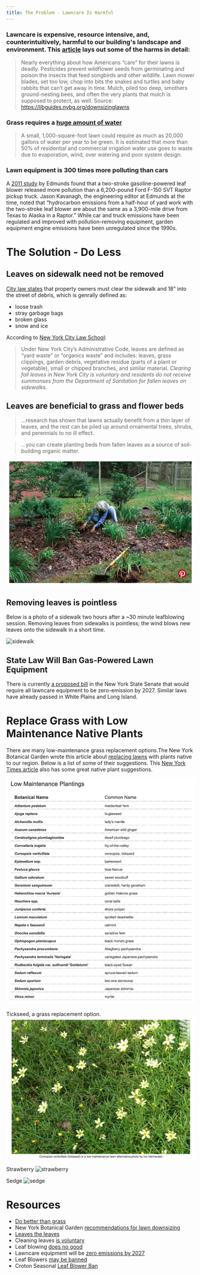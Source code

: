 ```yaml
---
title: The Problem - Lawncare Is Harmful
---
```


### Lawncare is expensive, resource intensive, and, counterintuitively, harmful to our building's landscape and environment. This [article](https://www.nytimes.com/2021/10/25/opinion/leaf-blowers-california-emissions.html) lays out some of the harms in detail:

> Nearly everything about how Americans “care” for their lawns is deadly. Pesticides prevent wildflower seeds from germinating and poison the insects that feed songbirds and other wildlife. Lawn mower blades, set too low, chop into bits the snakes and turtles and baby rabbits that can’t get away in time. Mulch, piled too deep, smothers ground-nesting bees, and often the very plants that mulch is supposed to protect, as well.
Source: https://libguides.nybg.org/downsizinglawns

### Grass requires a [huge amount of water](https://libguides.nybg.org/downsizinglawns)

> A small, 1,000-square-foot lawn could require as much as 20,000 gallons of water per year to be green. It is estimated that more than 50% of residential and commercial irrigation water use goes to waste due to evaporation, wind, over watering and poor system design.

### Lawn equipment is 300 times more polluting than cars

A [2011 study](https://www.edmunds.com/about/press/leaf-blowers-emissions-dirtier-than-high-performance-pick-up-trucks-says-edmunds-insidelinecom.html) by Edmunds found that a two-stroke gasoline-powered leaf blower released more pollution than a 6,200-pound Ford F-150 SVT Raptor pickup 
truck. Jason Kavanagh, the engineering editor at Edmunds at the time, noted that “hydrocarbon emissions from a half-hour of yard work with the two-stroke 
leaf blower are about the same as a 3,900-mile drive from Texas to Alaska in a Raptor.” While car and truck emissions have been regulated and improved with 
pollution-removing equipment, garden equipment engine emissions have been unregulated since the 1990s.

# The Solution - Do Less
## Leaves on sidewalk need not be removed
[City law states](https://portal.311.nyc.gov/article/?kanumber=KA-01803) that property owners must clear the sidewalk and 18" into the street of debris, which is genrally defined as:

- loose trash
- stray garbage bags
- broken glass
- snow and ice

According to [New York City Law School](https://www.citylandnyc.org/autumn-has-arrived-how-do-you-get-rid-of-that-pile-of-leaves/):

> Under New York City’s Administrative Code, leaves are defined as “yard waste” or “organics waste” and includes: leaves, grass clippings, garden debris, vegetative residue (parts of a plant or vegetable), small or chipped branches, and similar material. *Clearing fall leaves in New York City is voluntary and residents do not receive summonses from the Department of Sanitation for fallen leaves on sidewalks.*

## Leaves are beneficial to grass and flower beds
> ...research has shown that lawns actually benefit from a thin layer of leaves, and the rest can be piled up around ornamental trees, shrubs, and perennials to no ill effect.

> ...you can create planting beds from fallen leaves as a source of soil-building organic matter.

![Leaves](/images/leaves-bed.png)

## Removing leaves is pointless

Below is a photo of a sidewalk two hours after a ~30 minute leafblowing session. Removing leaves from sidewalks is pointless; the wind blows new leaves onto the sidewalk in a short time.

![sidewalk](/images/sidewalk.jpeg)

## State Law Will Ban Gas-Powered Lawn Equipment

There is currently [a proposed bill](https://www.nysenate.gov/legislation/bills/2021/S7462) in the New York State Senate that would require all lawncare equipment to be zero-emission by 2027. Similar laws have already passed in White Plains and Long Island.


# Replace Grass with Low Maintenance Native Plants

There are many low-maintenance grass replacement options.The New York Botanical Garden wrote this article about [replacing lawns](https://libguides.nybg.org/downsizinglawns) with plants native to our region. Below is a list of some of their suggestions. This [New York Times article](https://www.nytimes.com/2022/06/15/realestate/yes-you-can-do-better-than-the-great-american-lawn.html) also has some great native plant suggestions.

![Replacements](/images/replacements.png)

Tickseed, a grass replacement option.
 ![Tickseed](/images/tickseed.png)

Strawberry
![strawberry](/images/strawberry.png)

Sedge
![sedge](/images/sedge.png)


# Resources
- [Do better than grass](https://www.nytimes.com/2022/06/15/realestate/yes-you-can-do-better-than-the-great-american-lawn.html)
- New York Botanical Garden [recommendations for lawn downsizing](https://libguides.nybg.org/downsizinglawns)
- [Leaves the leaves](https://xerces.org/blog/leave-the-leaves)
- Cleaning leaves [is voluntary](https://www.citylandnyc.org/autumn-has-arrived-how-do-you-get-rid-of-that-pile-of-leaves/)
- Leaf blowing [does no good](https://www.nytimes.com/2018/12/15/realestate/why-do-buildings-blow-leaves-into-the-street.html)
- Lawncare equipment will be [zero emissions by 2027](https://www.nysenate.gov/legislation/bills/2021/S7462)
- Leaf Blowers [may be banned](https://www.nysenate.gov/legislation/bills/2021/S1113)
- Croton Seasonal [Leaf Blower Ban](https://www.crotononhudson-ny.gov/home/news/seasonal-leaf-blower-ban-takes-effect-june-1)


